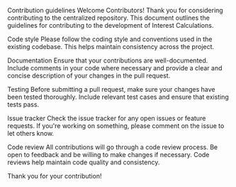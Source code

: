 Contribution guidelines 
Welcome Contributors! 
Thank you for considering contributing to the centralized repository. This document outlines the guidelines for contributing to the development of Interest Calculations.

Code style Please follow the coding style and conventions used in the existing codebase. This helps maintain consistency across the project.

Documentation Ensure that your contributions are well-documented. Include comments in your code where necessary and provide a clear and concise description of your changes in the pull request.

Testing Before submitting a pull request, make sure your changes have been tested thoroughly. Include relevant test cases and ensure that existing tests pass.

Issue tracker Check the issue tracker for any open issues or feature requests. If you're working on something, please comment on the issue to let others know.

Code review All contributions will go through a code review process. Be open to feedback and be willing to make changes if necessary. Code reviews help maintain code quality and consistency.

Thank you for your contribution!
